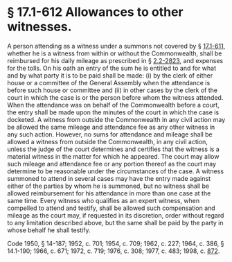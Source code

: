 # § 17.1-612 Allowances to other witnesses.

<p>A person attending as a witness under a summons not covered by § <a href='http://law.lis.virginia.gov/vacode/17.1-611/'>17.1-611</a>, whether he is a witness from within or without the Commonwealth, shall be reimbursed for his daily mileage as prescribed in § <a href='http://law.lis.virginia.gov/vacode/2.2-2823/'>2.2-2823</a>, and expenses for the tolls. On his oath an entry of the sum he is entitled to and for what and by what party it is to be paid shall be made: (i) by the clerk of either house or a committee of the General Assembly when the attendance is before such house or committee and (ii) in other cases by the clerk of the court in which the case is or the person before whom the witness attended. When the attendance was on behalf of the Commonwealth before a court, the entry shall be made upon the minutes of the court in which the case is docketed. A witness from outside the Commonwealth in any civil action may be allowed the same mileage and attendance fee as any other witness in any such action. However, no sums for attendance and mileage shall be allowed a witness from outside the Commonwealth, in any civil action, unless the judge of the court determines and certifies that the witness is a material witness in the matter for which he appeared. The court may allow such mileage and attendance fee or any portion thereof as the court may determine to be reasonable under the circumstances of the case. A witness summoned to attend in several cases may have the entry made against either of the parties by whom he is summoned, but no witness shall be allowed reimbursement for his attendance in more than one case at the same time. Every witness who qualifies as an expert witness, when compelled to attend and testify, shall be allowed such compensation and mileage as the court may, if requested in its discretion, order without regard to any limitation described above, but the same shall be paid by the party in whose behalf he shall testify.</p><p>Code 1950, § 14-187; 1952, c. 701; 1954, c. 709; 1962, c. 227; 1964, c. 386, § 14.1-190; 1966, c. 671; 1972, c. 719; 1976, c. 308; 1977, c. 483; 1998, c. <a href='http://lis.virginia.gov/cgi-bin/legp604.exe?981+ful+CHAP0872'>872</a>.</p>